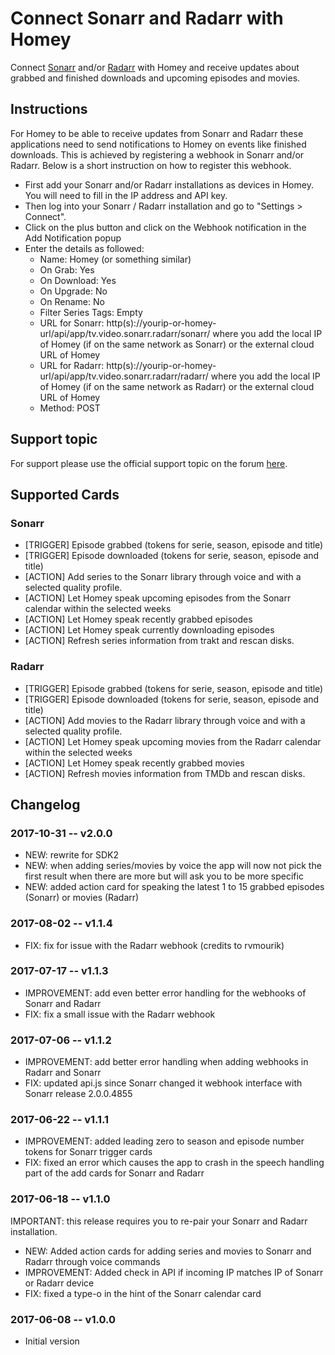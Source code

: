 # Connect Sonarr and Radarr with Homey
Connect [Sonarr](https://github.com/Sonarr/Sonarr) and/or [Radarr](https://github.com/Radarr/Radarr) with Homey and receive updates about grabbed and finished downloads and upcoming episodes and movies.

## Instructions
For Homey to be able to receive updates from Sonarr and Radarr these applications need to send notifications to Homey on events like finished downloads. This is achieved by registering a webhook in Sonarr and/or Radarr. Below is a short instruction on how to register this webhook.
* First add your Sonarr and/or Radarr installations as devices in Homey. You will need to fill in the IP address and API key.
* Then log into your Sonarr / Radarr installation and go to "Settings > Connect".
* Click on the plus button and click on the Webhook notification in the Add Notification popup
* Enter the details as followed:
    * Name: Homey (or something similar)
    * On Grab: Yes
    * On Download: Yes
    * On Upgrade: No
    * On Rename: No
    * Filter Series Tags: Empty
    * URL for Sonarr: http(s)://yourip-or-homey-url/api/app/tv.video.sonarr.radarr/sonarr/ where you add the local IP of Homey (if on the same network as Sonarr) or the external cloud URL of Homey
    * URL for Radarr: http(s)://yourip-or-homey-url/api/app/tv.video.sonarr.radarr/radarr/ where you add the local IP of Homey (if on the same network as Radarr) or the external cloud URL of Homey
    * Method: POST

## Support topic
For support please use the official support topic on the forum [here](https://forum.athom.com/discussion/3333/).

## Supported Cards
### Sonarr
* [TRIGGER] Episode grabbed (tokens for serie, season, episode and title)
* [TRIGGER] Episode downloaded (tokens for serie, season, episode and title)
* [ACTION] Add series to the Sonarr library through voice and with a selected quality profile.
* [ACTION] Let Homey speak upcoming episodes from the Sonarr calendar within the selected weeks
* [ACTION] Let Homey speak recently grabbed episodes
* [ACTION] Let Homey speak currently downloading episodes
* [ACTION] Refresh series information from trakt and rescan disks.

### Radarr
* [TRIGGER] Episode grabbed (tokens for serie, season, episode and title)
* [TRIGGER] Episode downloaded (tokens for serie, season, episode and title)
* [ACTION] Add movies to the Radarr library through voice and with a selected quality profile.
* [ACTION] Let Homey speak upcoming movies from the Radarr calendar within the selected weeks
* [ACTION] Let Homey speak recently grabbed movies
* [ACTION] Refresh movies information from TMDb and rescan disks.

## Changelog
### 2017-10-31 -- v2.0.0
* NEW: rewrite for SDK2
* NEW: when adding series/movies by voice the app will now not pick the first result when there are more but will ask you to be more specific
* NEW: added action card for speaking the latest 1 to 15 grabbed episodes (Sonarr) or movies (Radarr)

### 2017-08-02 -- v1.1.4
* FIX: fix for issue with the Radarr webhook (credits to rvmourik)

### 2017-07-17 -- v1.1.3
* IMPROVEMENT: add even better error handling for the webhooks of Sonarr and Radarr
* FIX: fix a small issue with the Radarr webhook

### 2017-07-06 -- v1.1.2
* IMPROVEMENT: add better error handling when adding webhooks in Radarr and Sonarr
* FIX: updated api.js since Sonarr changed it webhook interface with Sonarr release 2.0.0.4855

### 2017-06-22 -- v1.1.1
* IMPROVEMENT: added leading zero to season and episode number tokens for Sonarr trigger cards
* FIX: fixed an error which causes the app to crash in the speech handling part of the add cards for Sonarr and Radarr

### 2017-06-18 -- v1.1.0
IMPORTANT: this release requires you to re-pair your Sonarr and Radarr installation.
* NEW: Added action cards for adding series and movies to Sonarr and Radarr through voice commands
* IMPROVEMENT: Added check in API if incoming IP matches IP of Sonarr or Radarr device
* FIX: fixed a type-o in the hint of the Sonarr calendar card

### 2017-06-08 -- v1.0.0
* Initial version
